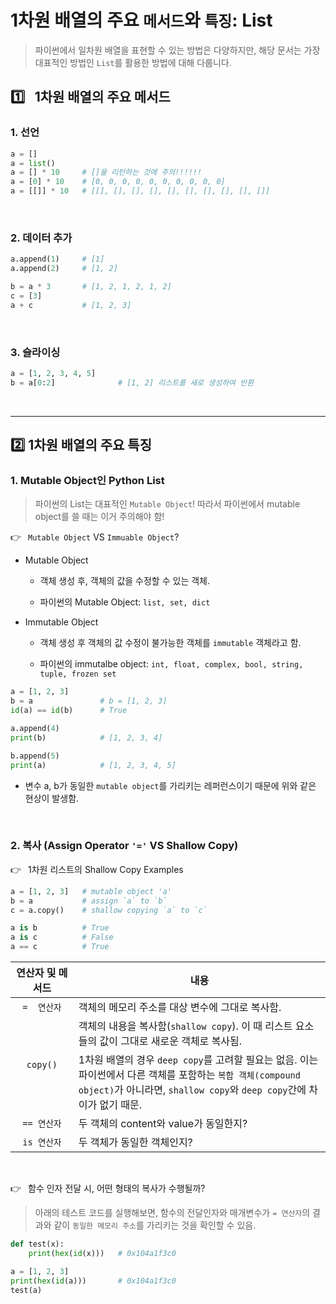 # 1차원 배열의 주요 `메서드`와 `특징`: List

> 파이썬에서 일차원 배열을 표현할 수 있는 방법은 다양하지만, 해당 문서는 가장 대표적인 방법인 `List`를 활용한 방법에 대해 다룹니다.

## :one:&ensp; 1차원 배열의 주요 메서드

### 1. 선언

```py
a = []
a = list()
a = [] * 10     # []을 리턴하는 것에 주의!!!!!! 
a = [0] * 10    # [0, 0, 0, 0, 0, 0, 0, 0, 0, 0]
a = [[]] * 10   # [[], [], [], [], [], [], [], [], [], []]
```

<br/>

### 2. 데이터 추가

```py
a.append(1)     # [1]
a.append(2)     # [1, 2]

b = a * 3       # [1, 2, 1, 2, 1, 2]
c = [3]
a + c           # [1, 2, 3]
```

<br/>

### 3. 슬라이싱

```py
a = [1, 2, 3, 4, 5]
b = a[0:2]              # [1, 2] 리스트를 새로 생성하여 반환
```

<br/>


---

## :two: 1차원 배열의 주요 특징

### 1. Mutable Object인 Python List
> 파이썬의 List는 대표적인 `Mutable Object`! 따라서 파이썬에서 mutable object를 쓸 때는 이거 주의해야 함! 

:point_right:&ensp; `Mutable Object` VS `Immuable Object`?

* Mutable Object
  * 객체 생성 후, 객체의 값을 수정할 수 있는 객체.

  * 파이썬의 Mutable Object: `list, set, dict`

* Immutable Object
  * 객체 생성 후 객체의 값 수정이 불가능한 객체를 `immutable` 객체라고 함.
  
  * 파이썬의 immutalbe object: `int, float, complex, bool, string, tuple, frozen set`
  

```py
a = [1, 2, 3]
b = a               # b = [1, 2, 3]
id(a) == id(b)      # True

a.append(4)
print(b)            # [1, 2, 3, 4]

b.append(5)
print(a)            # [1, 2, 3, 4, 5]
```

* 변수 a, b가 동일한 `mutable object`를 가리키는 레퍼런스이기 때문에 위와 같은 현상이 발생함.

<br/>

### 2. 복사 (Assign Operator `'='` VS Shallow Copy)

:point_right:&ensp; 1차원 리스트의 Shallow Copy Examples

```py
a = [1, 2, 3]   # mutable object 'a'
b = a           # assign `a` to `b`
c = a.copy()    # shallow copying `a` to `c`

a is b          # True
a is c          # False
a == c          # True
```

<table>
<thead>
<tr>
    <th width="20%"><center>연산자 및 메서드</center></th>
    <th>내용</th>
</tr>
</thead>

<tbody>
<tr>
    <td align="center"><code>=  연산자</code></td>
    <td>객체의 메모리 주소를 대상 변수에 그대로 복사함.</td>
</tr>
<tr>
    <td align="center" rowspan="2"><code>copy()</code></td>
    <td>객체의 내용을 복사함(<code>shallow copy</code>). 이 때 리스트 요소들의 값이 그대로 새로운 객체로 복사됨. </td>
</tr>
<tr>
    <td>1차원 배열의 경우 <code>deep copy</code>를 고려할 필요는 없음. 이는 파이썬에서 다른 객체를 포함하는 <code>복합 객체(compound object)</code>가 아니라면, <code>shallow copy</code>와 <code>deep copy</code>간에 차이가 없기 때문.</td>
</tr>
<tr>
    <td align="center"><code>== 연산자</code></td>
    <td>두 객체의 content와 value가 동일한지?</td>
</tr>
<tr>
    <td align="center"><code>is 연산자</code></td>
    <td>두 객체가 동일한 객체인지?</td>
</tr>

</tbody>
</table>

<br/>

:point_right:&ensp; 함수 인자 전달 시, 어떤 형태의 복사가 수행될까?

> 아래의 테스트 코드를 실행해보면, 함수의 전달인자와 매개변수가 `= 연산자`의 결과와 같이 `동일한 메모리 주소`를 가리키는 것을 확인할 수 있음.

```python
def test(x):
    print(hex(id(x)))   # 0x104a1f3c0

a = [1, 2, 3]
print(hex(id(a)))       # 0x104a1f3c0
test(a)
```
